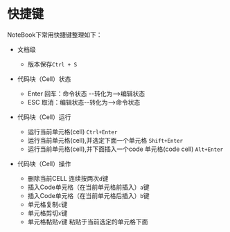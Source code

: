 # 快捷键

NoteBook下常用快捷键整理如下：

* 文档级
    * 版本保存`Ctrl + S`


* 代码块（Cell）状态  
    * Enter 回车：命令状态 --转化为--&gt;编辑状态
    * ESC   取消：编辑状态--转化为--&gt;命令状态
    
* 代码块（Cell）运行
    * 运行当前单元格\(cell\) `Ctrl+Enter`
    * 运行当前单元格\(cell\),并选定下面一个单元格 `Shift+Enter`
    * 运行当前单元格\(cell\),并下面插入一个code 单元格\(code cell\) `Alt+Enter`


* 代码块（Cell）操作
    * 删除当前CELL 连续按两次`d`键
    * 插入Code单元格（在当前单元格前插入）`a`键
    * 插入Code单元格（在当前单元格后插入）`b`键
    * 单元格复制`c`键
    * 单元格剪切`x`键
    * 单元格黏贴`v`键 粘贴于当前选定的单元格下面



